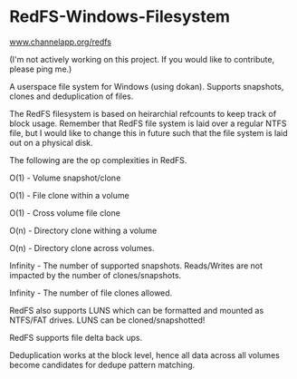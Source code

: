 # RedFS-Windows-Filesystem

www.channelapp.org/redfs

(I'm not actively working on this project. If you would like to contribute, please ping me.)

A userspace file system for Windows (using dokan). Supports snapshots, clones and deduplication of files.

The RedFS filesystem is based on heirarchial refcounts to keep track of block usage. Remember that RedFS file system is laid over a regular NTFS file, but I would like to change this in future such that the file system is laid out on a physical disk.

The following are the op complexities in RedFS.

O(1) - Volume snapshot/clone

O(1) - File clone within a volume

O(1) - Cross volume file clone

O(n) - Directory clone withing a volume

O(n) - Directory clone across volumes.


Infinity - The number of supported snapshots. Reads/Writes are not impacted by the number of clones/snapshots.

Infinity - The number of file clones allowed.

RedFS also supports LUNS which can be formatted and mounted as NTFS/FAT drives. LUNS can be cloned/snapshotted!

RedFS supports file delta back ups.

Deduplication works at the block level, hence all data across all volumes become candidates for dedupe pattern matching. 

